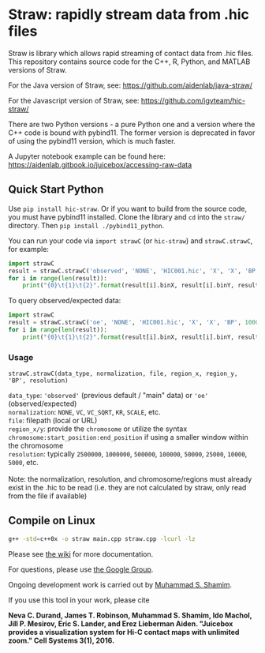 # Straw: rapidly stream data from .hic files
Straw is library which allows rapid streaming of contact data from .hic files. 
This repository contains source code for the C++, R, Python, and MATLAB versions of Straw.

For the Java version of Straw, see: https://github.com/aidenlab/java-straw/

For the Javascript version of Straw, see: https://github.com/igvteam/hic-straw/

There are two Python versions - a pure Python one and a version where the C++ code is bound with pybind11. The former version is deprecated in favor of using the pybind11 version, which is much faster.

A Jupyter notebook example can be found here: https://aidenlab.gitbook.io/juicebox/accessing-raw-data

## Quick Start Python

Use `pip install hic-straw`. Or if you want to build from the source code, you must have pybind11 installed. Clone the library and `cd` into the `straw/` directory. Then `pip install ./pybind11_python`.

You can run your code via `import strawC` (or `hic-straw`) and `strawC.strawC`, for example:

```python
import strawC
result = strawC.strawC('observed', 'NONE', 'HIC001.hic', 'X', 'X', 'BP', 1000000)
for i in range(len(result)):
    print("{0}\t{1}\t{2}".format(result[i].binX, result[i].binY, result[i].counts))
```
To query observed/expected data:
```python
import strawC
result = strawC.strawC('oe', 'NONE', 'HIC001.hic', 'X', 'X', 'BP', 1000000)
for i in range(len(result)):
    print("{0}\t{1}\t{2}".format(result[i].binX, result[i].binY, result[i].counts))
```

### Usage
```
strawC.strawC(data_type, normalization, file, region_x, region_y, 'BP', resolution)
```

`data_type`: `'observed'` (previous default / "main" data) or `'oe'` (observed/expected)<br>
`normalization`: `NONE`, `VC`, `VC_SQRT`, `KR`, `SCALE`, etc.<br>
`file`: filepath (local or URL)<br>
`region_x/y`: provide the `chromosome` or utilize the syntax `chromosome:start_position:end_position` if using a smaller window within the chromosome<br>
`resolution`: typically `2500000`, `1000000`, `500000`, `100000`, `50000`, `25000`, `10000`, `5000`, etc.<br><br>
Note: the normalization, resolution, and chromosome/regions must already exist in the .hic to be read 
(i.e. they are not calculated by straw, only read from the file if available)<br>


## Compile on Linux

```bash
g++ -std=c++0x -o straw main.cpp straw.cpp -lcurl -lz
```

Please see [the wiki](https://github.com/theaidenlab/straw/wiki) for more documentation.

For questions, please use
[the Google Group](https://groups.google.com/forum/#!forum/3d-genomics).

Ongoing development work is carried out by <a href="http://mshamim.com">Muhammad S. Shamim</a>.

If you use this tool in your work, please cite 

**Neva C. Durand, James T. Robinson, Muhammad S. Shamim, Ido Machol, Jill P. Mesirov, Eric S. Lander, and Erez Lieberman Aiden. "Juicebox provides a visualization system for Hi-C contact maps with unlimited zoom." Cell Systems 3(1), 2016.**

